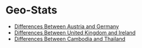 # Geo-Stats

- [Differences Between Austria and Germany](countries/at-de)
- [Differences Between United Kingdom and Ireland](countries/gb-ie)
- [Differences Between Cambodia and Thailand](countries/kh-th)
